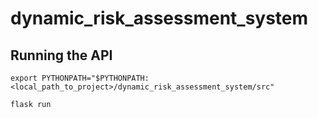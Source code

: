 # dynamic_risk_assessment_system

## Running the API
```
export PYTHONPATH="$PYTHONPATH:<local_path_to_project>/dynamic_risk_assessment_system/src"

flask run
```
